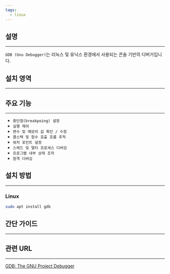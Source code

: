 ```yaml
---
tags:
  - linux
---
```

## 설명
---
`GDB (Gnu Debugger)`는 리눅스 및 유닉스 환경에서 사용되는 콘솔 기반의 디버거입니다. 

## 설치 영역
---


## 주요 기능
---
- `중단점(breakpoing) 설정`
- `실행 제어`
- `변수 및 메모리 값 확인 / 수정`
- `콜스택 및 함수 호출 흐름 추적`
- `워치 포인트 설정`
- `스레드 및 멀티 프로세스 디버깅`
- `프로그램 내부 상태 조작`
- `원격 디버깅`

## 설치 방법
---
### Linux
```sh
sudo apt install gdb
```

## 간단 가이드
---


## 관련 URL
---
[GDB: The GNU Project Debugger](https://www.sourceware.org/gdb/)
